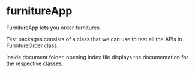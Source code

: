 # furnitureApp

FurnitureApp lets you order furnitures.

Test packages consists of a class that we can use to test all the APIs in FurnitureOrder class.

Inside document folder, opening index file displays the documentation for the respective classes.
